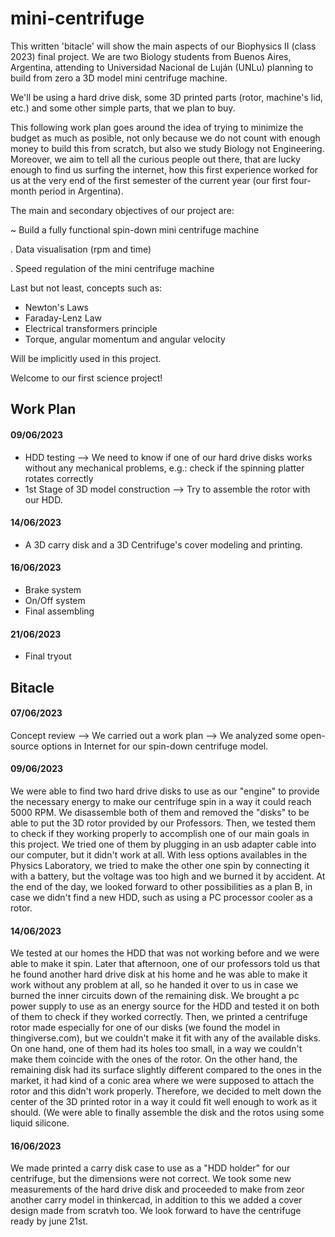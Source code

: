 # mini-centrifuge
This written 'bitacle' will show the main aspects of our Biophysics II (class 2023) final project. 
We are two Biology students from Buenos Aires, Argentina, attending to Universidad Nacional de Luján (UNLu) planning to build from zero a 3D model mini centrifuge machine. 

We'll be using a hard drive disk, some 3D printed parts (rotor, machine's lid, etc.) and some other simple parts, that we plan to buy. 

This following work plan goes around the idea of trying to minimize the budget as much as posible, not only because we do not count with enough money to build this from scratch, but also we study Biology not Engineering. Moreover, we aim to tell all the curious people out there, that are lucky enough to find us surfing the internet, how this first experience worked for us at the very end of the first semester of the current year (our first four-month period in Argentina).

The main and secondary objectives of our project are:

~ Build a fully functional spin-down mini centrifuge machine
 
 . Data visualisation (rpm and time)
 
 . Speed regulation of the mini centrifuge machine

Last but not least, concepts such as:
- Newton's Laws
- Faraday-Lenz Law
- Electrical transformers principle
- Torque, angular momentum and angular velocity

Will be implicitly used in this project.

Welcome to our first science project!

## Work Plan

#### 09/06/2023
- HDD testing --> We need to know if one of our hard drive disks works without any mechanical problems, e.g.: check if the spinning platter rotates correctly
- 1st Stage of 3D model construction --> Try to assemble the rotor with our HDD.

#### 14/06/2023
- A 3D carry disk and a 3D Centrifuge's cover modeling and printing.

#### 16/06/2023
- Brake system
- On/Off system
- Final assembling 

#### 21/06/2023
- Final tryout

## Bitacle

#### 07/06/2023
Concept review --> We carried out a work plan --> We analyzed some open-source options in Internet for our spin-down centrifuge model.

#### 09/06/2023
We were able to find two hard drive disks to use as our "engine" to provide the necessary energy to make our centrifuge spin in a way it could reach 5000 RPM. We disassemble both of them and removed the "disks" to be able to put the 3D rotor provided by our Professors. Then, we tested them to check if they working properly to accomplish one of our main goals in this project. 
We tried one of them by plugging in an usb adapter cable into our computer, but it didn't work at all. With less options availables in the Physics Laboratory, we tried to make the other one spin by connecting it with a battery, but the voltage was too high and we burned it by accident.
At the end of the day, we looked forward to other possibilities as a plan B, in case we didn't find a new HDD, such as using a PC processor cooler as a rotor.

#### 14/06/2023
We tested at our homes the HDD that was not working before and we were able to make it spin. Later that afternoon, one of our professors told us that he found another hard drive disk at his home and he was able to make it work without any problem at all, so he handed it over to us in case we burned the inner circuits down of the remaining disk. 
We brought a pc power supply to use as an energy source for the HDD and tested it on both of them to check if they worked correctly. 
Then, we printed a centrifuge rotor made especially for one of our disks (we found the model in thingiverse.com), but we couldn't make it fit with any of the available disks. On one hand, one of them had its holes too small, in a way we couldn't make them coincide with the ones of the rotor. On the other hand, the remaining disk had its surface slightly different compared to the ones in the market, it had kind of a conic area where we were supposed to attach the rotor and this didn't work properly. Therefore, we decided to melt down the center of the 3D printed rotor in a way it could fit well enough to work as it should. (We were able to finally assemble the disk and the rotos using some liquid silicone.

#### 16/06/2023
We made printed a carry disk case to use as a "HDD holder" for our centrifuge, but the dimensions were not correct. We took some new measurements of the hard drive disk and proceeded to make from zeor another carry model in thinkercad, in addition to this we added a cover design made from scratvh too. We look forward to have the centrifuge ready by june 21st.
